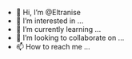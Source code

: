 - 👋 Hi, I’m @Eltranise
- 👀 I’m interested in ...
- 🌱 I’m currently learning ...
- 💞️ I’m looking to collaborate on ...
- 📫 How to reach me ...

<!---
Eltranise/Eltranise is a ✨ special ✨ repository because its `README.md` (this file) appears on your GitHub profile.
You can click the Preview link to take a look at your changes.
--->
